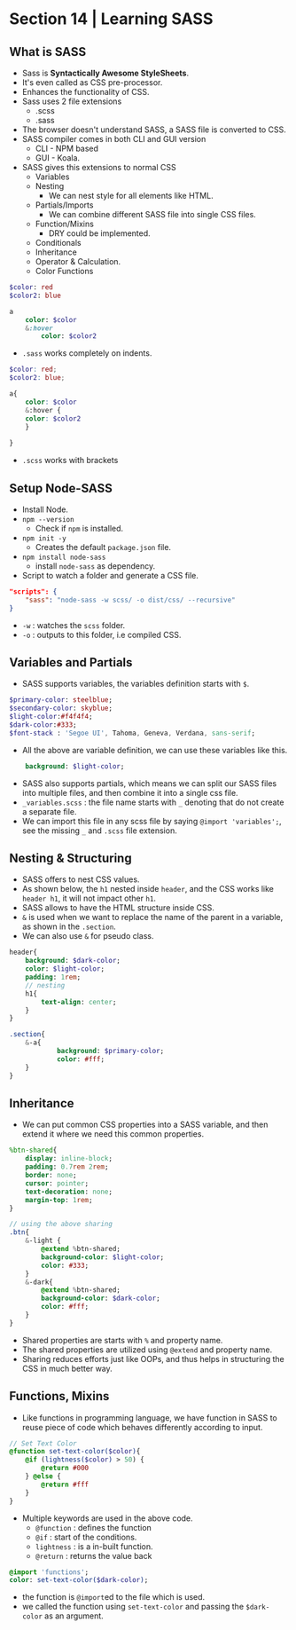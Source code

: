 # Section 14 | Learning SASS #

## What is SASS ##
* Sass is **Syntactically Awesome StyleSheets**.
* It's even called as CSS pre-processor.
* Enhances the functionality of CSS.
* Sass uses 2 file extensions
    - .scss
    - .sass
* The browser doesn't understand SASS, a SASS file is converted to CSS.
* SASS compiler comes in both CLI and GUI version
    - CLI - NPM based
    - GUI - Koala.
* SASS gives this extensions to normal CSS
    - Variables
    - Nesting
        + We can nest style for all elements like HTML.
    - Partials/Imports
        + We can combine different SASS file into single CSS files.
    - Function/Mixins
        + DRY could be implemented.
    - Conditionals
    - Inheritance
    - Operator & Calculation.
    - Color Functions

```sass
$color: red
$color2: blue

a
    color: $color
    &:hover
        color: $color2
```

* `.sass` works completely on indents.

```scss
$color: red;
$color2: blue;

a{
    color: $color
    &:hover {
    color: $color2
    }
        
}
```

* `.scss` works with brackets

## Setup Node-SASS ##

* Install Node.
* `npm --version`
    - Check if `npm` is installed.
* `npm init -y`
    - Creates the default `package.json` file.
* `npm install node-sass`
    - install `node-sass` as dependency.
* Script to watch a folder and generate a CSS file.

```json
"scripts": {
    "sass": "node-sass -w scss/ -o dist/css/ --recursive"
}
```

* `-w` : watches the `scss` folder.
* `-o` : outputs to this folder, i.e compiled CSS.


## Variables and Partials ##
* SASS supports variables, the variables definition starts with `$`.

```sass
$primary-color: steelblue;
$secondary-color: skyblue;
$light-color:#f4f4f4;
$dark-color:#333;
$font-stack : 'Segoe UI', Tahoma, Geneva, Verdana, sans-serif;
```

* All the above are variable definition, we can use these variables like this.

```sass
    background: $light-color;
```

* SASS also supports partials, which means we can split our SASS files into multiple files, and then combine it into a single css file.
* `_variables.scss` : the file name starts with `_` denoting that do not create a separate file.
* We can import this file in any scss file by saying `@import 'variables';`, see the missing `_` and `.scss` file extension.

## Nesting & Structuring ##
* SASS offers to nest CSS values.
* As shown below, the `h1` nested inside `header`, and the CSS works like `header h1`, it will not impact other `h1`.
* SASS allows to have the HTML structure inside CSS.
* `&` is used when we want to replace the name of the parent in a variable, as shown in the `.section`.
* We can also use `&` for pseudo class.

```sass
header{
    background: $dark-color;
    color: $light-color;
    padding: 1rem;
    // nesting
    h1{
        text-align: center;
    }
}

.section{
    &-a{
            background: $primary-color;
            color: #fff;
    }
}
```

## Inheritance ##
* We can put common CSS properties into a SASS variable, and then extend it where we need this common properties.

```sass
%btn-shared{
    display: inline-block;
    padding: 0.7rem 2rem;
    border: none;
    cursor: pointer;
    text-decoration: none;
    margin-top: 1rem;
}

// using the above sharing
.btn{
    &-light {
        @extend %btn-shared;
        background-color: $light-color;
        color: #333;
    }
    &-dark{
        @extend %btn-shared;
        background-color: $dark-color;
        color: #fff;
    }
}
```
* Shared properties are starts with `%` and property name.
* The shared properties are utilized using `@extend` and property name.
* Sharing reduces efforts just like OOPs, and thus helps in structuring the CSS in much better way.

## Functions, Mixins  ##
* Like functions in programming language, we have function in SASS to reuse piece of code which behaves differently according to input.

```sass
// Set Text Color
@function set-text-color($color){
    @if (lightness($color) > 50) {
        @return #000
    } @else {
        @return #fff
    }
}
```
* Multiple keywords are used in the above code.
    - `@function` : defines the function
    - `@if` : start of the conditions.
    - `lightness` : is a in-built function.
    - `@return` : returns the value back

```sass
@import 'functions';
color: set-text-color($dark-color);
```
* the function is `@import`ed to the file which is used.
* we called the function using `set-text-color` and passing the `$dark-color` as an argument.
